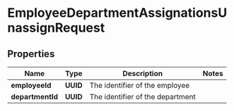 

# EmployeeDepartmentAssignationsUnassignRequest


## Properties

| Name | Type | Description | Notes |
|------------ | ------------- | ------------- | -------------|
|**employeeId** | **UUID** | The identifier of the employee |  |
|**departmentId** | **UUID** | The identifier of the department |  |



